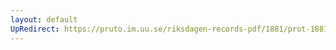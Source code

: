 ```yaml
---
layout: default
UpRedirect: https://pruto.im.uu.se/riksdagen-records-pdf/1881/prot-1881--fk--016.pdf
---
```

